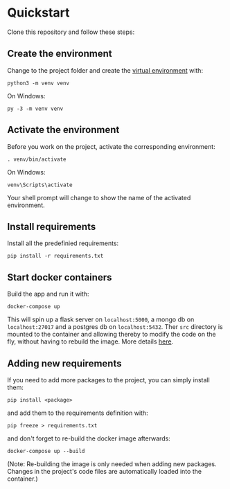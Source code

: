 # Quickstart

Clone this repository and follow these steps:

## Create the environment

Change to the project folder and create the [virtual environment](https://medium.com/python-pandemonium/better-python-dependency-and-package-management-b5d8ea29dff1) with:

```
python3 -m venv venv
```

On Windows:

```
py -3 -m venv venv
```

## Activate the environment

Before you work on the project, activate the corresponding environment:

```
. venv/bin/activate
```

On Windows:

```
venv\Scripts\activate
```

Your shell prompt will change to show the name of the activated environment.

## Install requirements

Install all the predefinied requirements:

```
pip install -r requirements.txt
```

## Start docker containers

Build the app and run it with:

```
docker-compose up
```

This will spin up a flask server on `localhost:5000`, a mongo db on `localhost:27017` and a postgres db on `localhost:5432`. Ther `src` directory is mounted to the container and allowing thereby to modify the code on the fly, without having to rebuild the image. More details [here](https://docs.docker.com/compose/gettingstarted/).

## Adding new requirements

If you need to add more packages to the project, you can simply install them:

```
pip install <package>
```

and add them to the requirements definition with:

```
pip freeze > requirements.txt
```

and don't forget to re-build the docker image afterwards:

```
docker-compose up --build
```

(Note: Re-building the image is only needed when adding new packages. Changes in the project's code files are automatically loaded into the container.)

